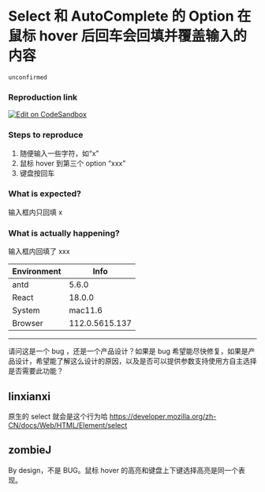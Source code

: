 # Select 和 AutoComplete 的 Option 在鼠标 hover 后回车会回填并覆盖输入的内容

`unconfirmed`

### Reproduction link

[![Edit on CodeSandbox](https://codesandbox.io/static/img/play-codesandbox.svg)](https://codesandbox.io/s/ro0s3s?file=/demo.tsx)

### Steps to reproduce

1. 随便输入一些字符，如“x”
2. 鼠标 hover 到第三个 option “xxx”
3. 键盘按回车

### What is expected?

输入框内只回填 x

### What is actually happening?

输入框内回填了 xxx

| Environment | Info           |
| ----------- | -------------- |
| antd        | 5.6.0          |
| React       | 18.0.0         |
| System      | mac11.6        |
| Browser     | 112.0.5615.137 |

---

请问这是一个 bug ，还是一个产品设计？如果是 bug 希望能尽快修复，如果是产品设计，希望能了解这么设计的原因，以及是否可以提供参数支持使用方自主选择是否需要此功能？

<!-- generated by ant-design-issue-helper. DO NOT REMOVE -->

## linxianxi

原生的 select 就会是这个行为哈
https://developer.mozilla.org/zh-CN/docs/Web/HTML/Element/select

## zombieJ

By design，不是 BUG。鼠标 hover 的高亮和键盘上下键选择高亮是同一个表现。
